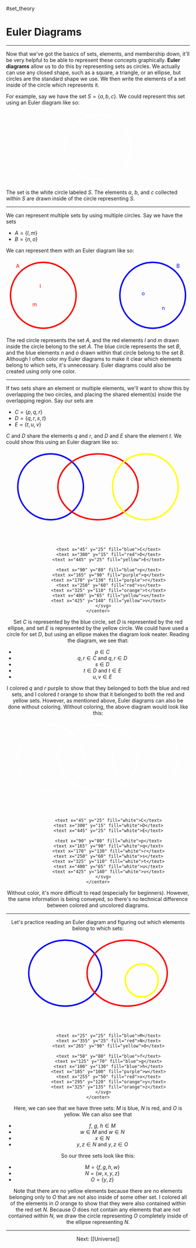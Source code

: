 #set_theory 

# Euler Diagrams

---

Now that we've got the basics of sets, elements, and membership down, it'll be very helpful to be able to represent these concepts graphically. **Euler diagrams** allow us to do this by representing sets as circles. We actually can use any closed shape, such as a square, a triangle, or an ellipse, but circles are the standard shape we use. We then write the elements of a set inside of the circle which represents it.

For example, say we have the set $S = \{a, b, c\}$. We could represent this set using an Euler diagram like so:

<html>
	<center>
		<svg width="200" height="200">
			<circle cx="100" cy="100" r="90" stroke="white" stroke-width="4" fill="none"/>
			<text x="25" y="25" fill="white">S</text>
			<text x="90" y="80" fill="white">a</text>
			<text x="70" y="130" fill="white">b</text>
			<text x="120" y="110" fill="white">c</text>
		</svg>
	</center>
</html>

The set is the white circle labeled $S$. The elements $a$, $b$, and $c$ collected within $S$ are drawn inside of the circle representing $S$.

---

We can represent multiple sets by using multiple circles. Say we have the sets

- $A = \{l, m\}$
- $B = \{n, o\}$

We can represent them with an Euler diagram like so:

<html>
	<center>
		<svg width="500" height="200">
			<circle cx="100" cy="100" r="90" stroke="red" stroke-width="4" fill="none"/>
			<circle cx="400" cy="100" r="90" stroke="blue" stroke-width="4" fill="none"/>
			<text x="25" y="25" fill="red">A</text>
			<text x="90" y="80" fill="red">l</text>
			<text x="70" y="130" fill="red">m</text>
			<text x="465" y="25" fill="blue">B</text>
			<text x="425" y="140" fill="blue">n</text>
			<text x="370" y="100" fill="blue">o</text>
		</svg>
	</center>
</html>

The red circle represents the set $A$, and the red elements $l$ and $m$ drawn inside the circle belong to the set $A$. The blue circle represents the set $B$, and the blue elements $n$ and $o$ drawn within that circle belong to the set $B$. Although I often color my Euler diagrams to make it clear which elements belong to which sets, it's unnecessary. Euler diagrams could also be created using only one color.

---

If two sets share an element or multiple elements, we'll want to show this by overlapping the two circles, and placing the shared element(s) inside the overlapping region. Say our sets are

- $C = \{p, q, r\}$
- $D = \{q, r, s, t\}$
- $E = \{t, u, v\}$

$C$ and $D$ share the elements $q$ and $r$, and $D$ and $E$ share the element $t$. We could show this using an Euler diagram like so:

<html>
	<center>
		<svg width="500" height="250">
			<circle cx="120" cy="100" r="90" stroke="blue" stroke-width="4" fill="none"/>
			<ellipse cx="250" cy="100" rx='110' ry="90" stroke="red" stroke-width="4" fill="none"/>
			<circle cx="380" cy="100" r="90" stroke="yellow" stroke-width="4" fill="none"/>
			
			<text x="45" y="25" fill="blue">C</text>
			<text x="300" y="15" fill="red">D</text>
			<text x="445" y="25" fill="yellow">E</text>
			
			<text x="90" y="80" fill="blue">p</text>
			<text x="165" y="90" fill="purple">q</text>
			<text x="170" y="130" fill="purple">r</text>
			<text x="250" y="60" fill="red">s</text>
			<text x="325" y="110" fill="orange">t</text>
			<text x="400" y="65" fill="yellow">u</text>
			<text x="425" y="140" fill="yellow">v</text>
		</svg>
	</center>
</html>

Set $C$ is represented by the blue circle, set $D$ is represented by the red ellipse, and set $E$ is represented by the yellow circle. We could have used a circle for set $D$, but using an ellipse makes the diagram look neater. Reading the diagram, we see that:

- $p \in C$
- $q, r \in C$ and $q, r \in D$
- $s \in D$
- $t \in D$ and $t \in E$
- $u, v \in E$

I colored $q$ and $r$ purple to show that they belonged to both the blue and red sets, and I colored $t$ orange to show that it belonged to both the red and yellow sets. However, as mentioned above, Euler diagrams can also be done without coloring. Without coloring, the above diagram would look like this:

<html>
	<center>
		<svg width="500" height="250">
			<circle cx="120" cy="100" r="90" stroke="white" stroke-width="4" fill="none"/>
			<ellipse cx="250" cy="100" rx='110' ry="90" stroke="white" stroke-width="4" fill="none"/>
			<circle cx="380" cy="100" r="90" stroke="white" stroke-width="4" fill="none"/>
			
			<text x="45" y="25" fill="white">C</text>
			<text x="300" y="15" fill="white">D</text>
			<text x="445" y="25" fill="white">E</text>
			
			<text x="90" y="80" fill="white">p</text>
			<text x="165" y="90" fill="white">q</text>
			<text x="170" y="130" fill="white">r</text>
			<text x="250" y="60" fill="white">s</text>
			<text x="325" y="110" fill="white">t</text>
			<text x="400" y="65" fill="white">u</text>
			<text x="425" y="140" fill="white">v</text>
		</svg>
	</center>
</html>

Without color, it's more difficult to read (especially for beginners). However, the same information is being conveyed, so there's no technical difference between colored and uncolored diagrams.

---

Let's practice reading an Euler diagram and figuring out which elements belong to which sets:

<html>
	<center>
		<svg width="400" height="250">
			<ellipse cx="110" cy="100" rx="100" ry="90" stroke="blue" stroke-width="4" fill="none"/>
			<ellipse cx="280" cy="100" rx='110' ry="90" stroke="red" stroke-width="4" fill="none"/>
			<circle cx="320" cy="120" r="45" stroke="yellow" stroke-width="4" fill="none"/>
			
			<text x="25" y="25" fill="blue">M</text>
			<text x="355" y="25" fill="red">N</text>
			<text x="265" y="90" fill="yellow">O</text>
			
			<text x="50" y="80" fill="blue">f</text>
			<text x="125" y="70" fill="blue">g</text>
			<text x="100" y="130" fill="blue">h</text>
			<text x="185" y="100" fill="purple">w</text>
			<text x="255" y="50" fill="red">x</text>
			<text x="295" y="120" fill="orange">y</text>
			<text x="325" y="135" fill="orange">z</text>
		</svg>
	</center>
</html>

Here, we can see that we have three sets: $M$ is blue, $N$ is red, and $O$ is yellow. We can also see that

- $f,~g,~h \in M$
- $w \in M$ and $w \in N$
- $x \in N$
- $y, z \in N$ and $y, z \in O$

So our three sets look like this:

- $M = \{f, g, h, w\}$
- $N = \{w, x, y, z\}$
- $O = \{y, z\}$

Note that there are no yellow elements because there are no elements belonging only to $O$ that are not also inside of some other set. I colored all of the elements in $O$ orange to show that they were also contained within the red set $N$. Because $O$ does not contain any elements that are not contained within $N$, we draw the circle representing $O$ completely inside of the ellipse representing $N$.

---

Next: [[Universe]]